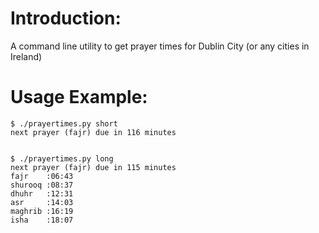 # Introduction:
A command line utility to get prayer times for Dublin City (or any cities in Ireland)

# Usage Example:
```
$ ./prayertimes.py short
next prayer (fajr) due in 116 minutes


$ ./prayertimes.py long
next prayer (fajr) due in 115 minutes
fajr	:06:43
shurooq	:08:37
dhuhr	:12:31
asr	    :14:03
maghrib	:16:19
isha	:18:07
```
